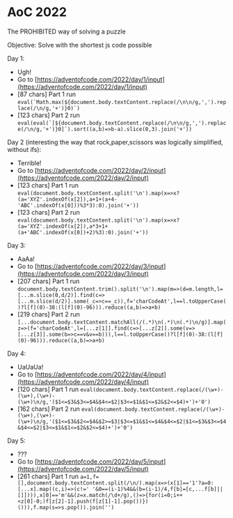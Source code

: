 # AoC 2022

The PROHIBITED way of solving a puzzle

Objective: Solve with the shortest js code possible

Day 1:
- Ugh!
- Go to [https://adventofcode.com/2022/day/1/input](https://adventofcode.com/2022/day/1/input)
- [87 chars] Part 1 run ```eval(`Math.max(${document.body.textContent.replace(/\n\n/g,',').replace(/\n/g,'+')}0)`)```
- [123 chars] Part 2 run ```eval(eval(`[${document.body.textContent.replace(/\n\n/g,',').replace(/\n/g,'+')}0]`).sort((a,b)=>b-a).slice(0,3).join('+'))```

Day 2 (interesting the way that rock,paper,scissors was logically simplified, without ifs):
- Terrible!
- Go to [https://adventofcode.com/2022/day/2/input](https://adventofcode.com/2022/day/2/input)
- [123 chars] Part 1 run ```eval(document.body.textContent.split('\n').map(x=>x?(a='XYZ'.indexOf(x[2]),a+1+(a+4-'ABC'.indexOf(x[0]))%3*3):0).join('+'))```
- [123 chars] Part 2 run ```eval(document.body.textContent.split('\n').map(x=>x?(a='XYZ'.indexOf(x[2]),a*3+1+(a+'ABC'.indexOf(x[0])+2)%3):0).join('+'))```

Day 3:
- AaAa!
- Go to [https://adventofcode.com/2022/day/3/input](https://adventofcode.com/2022/day/3/input)
- [207 chars] Part 1 run ```document.body.textContent.trim().split('\n').map(m=>(d=m.length,l=[...m.slice(0,d/2)].find(c=>[...m.slice(d/2)].some(_c=>c==_c)),f='charCodeAt',l==l.toUpperCase()?l[f](0)-38:(l[f](0)-96))).reduce((a,b)=>a+b)```
- [219 chars] Part 2 run ```[...document.body.textContent.matchAll(/(.*)\n(.*)\n(.*)\n/g)].map(z=>(f='charCodeAt',l=[...z[1]].find(c=>[...z[2]].some(v=>[...z[3]].some(b=>c==v&v==b))),l==l.toUpperCase()?l[f](0)-38:(l[f](0)-96))).reduce((a,b)=>a+b)```

Day 4:
- UaUaUa!
- Go to [https://adventofcode.com/2022/day/4/input](https://adventofcode.com/2022/day/4/input)
- [120 chars] Part 1 run ```eval(document.body.textContent.replace(/(\w+)-(\w+),(\w+)-(\w+)\n/g,'($1<=$3&$3<=$4&$4<=$2|$3<=$1&$1<=$2&$2<=$4)+')+'0')```
- [162 chars] Part 2 run ```eval(document.body.textContent.replace(/(\w+)-(\w+),(\w+)-(\w+)\n/g,'($1<=$3&$2<=$4&$2>=$3|$3<=$1&$1<=$4&$4<=$2|$1<=$3&$3<=$4&$4<=$2|$3<=$1&$1<=$2&$2<=$4)+')+'0')```

Day 5:
- ???
- Go to [https://adventofcode.com/2022/day/5/input](https://adventofcode.com/2022/day/5/input)
- [261 chars] Part 1 run ```a=1,f=[],document.body.textContent.split(/\n/).map(x=>(x[1]=='1'?a=0:[...x].map((c,i)=>(c!=' '&0==(i-1)%4&&(b=(i-1)/4,f[b]=[c,...f[b]||[]]))),x[0]=='m'&&(z=x.match(/\d+/g),()=>{for(i=0;i++<z[0]-0;)f[z[2]-1].push(f[z[1]-1].pop())})())),f.map(s=>s.pop()).join('')```
